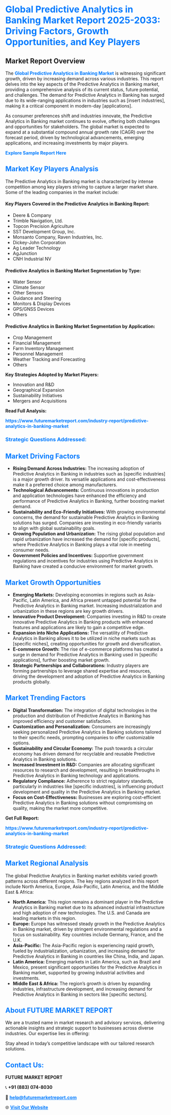 <h1 style="color: #007BFF;">Global Predictive Analytics in Banking Market Report 2025-2033: Driving Factors, Growth Opportunities, and Key Players</h1>

<section id="overview">
<h2>Market Report Overview</h2>
<p>The <a href="https://www.futuremarketreport.com/industry-report/predictive-analytics-in-banking-market" style="color: #007BFF; text-decoration: none;"><strong>Global Predictive Analytics in Banking Market</strong></a> is witnessing significant growth, driven by increasing demand across various industries. This report delves into the key aspects of the Predictive Analytics in Banking market, providing a comprehensive analysis of its current status, future potential, and challenges. The demand for Predictive Analytics in Banking has surged due to its wide-ranging applications in industries such as [insert industries], making it a critical component in modern-day [applications].</p>
<p>As consumer preferences shift and industries innovate, the Predictive Analytics in Banking market continues to evolve, offering both challenges and opportunities for stakeholders. The global market is expected to expand at a substantial compound annual growth rate (CAGR) over the forecast period, driven by technological advancements, emerging applications, and increasing investments by major players.</p>
</section>

<section id="overview">
<p><a href="https://www.futuremarketreport.com/request-sample/reportId=35440" style="color: #007BFF; text-decoration: none;"><strong>Explore Sample Report Here</strong></a></p>
</section>

<section id="key-players">
<h2 style="color: #007BFF;">Market Key Players Analysis</h2>
<p>The Predictive Analytics in Banking market is characterized by intense competition among key players striving to capture a larger market share. Some of the leading companies in the market include:</p>
<h4>Key Players Covered in the Predictive Analytics in Banking Report:</h4>
<ul><li>Deere &amp; Company</li><li>Trimble Navigation, Ltd.</li><li>Topcon Precision Agriculture</li><li>SST Development Group, Inc.</li><li>Monsanto Company, Raven Industries, Inc.</li><li>Dickey-John Corporation</li><li>Ag Leader Technology</li><li>AgJunction</li><li>CNH Industrial NV</li></ul>
<h4>Predictive Analytics in Banking Market Segmentation by Type:</h4>
<ul><li>Water Sensor</li><li>Climate Sensor</li><li>Other Sensors</li><li>Guidance and Steering</li><li>Monitors &amp; Display Devices</li><li>GPS/GNSS Devices</li><li>Others</li></ul>

<h4>Predictive Analytics in Banking Market Segmentation by Application:</h4>
<ul><li>Crop Management</li><li>Financial Management</li><li>Farm Inventory Management</li><li>Personnel Management</li><li>Weather Tracking and Forecasting</li><li>Others</li></ul>
<p><strong>Key Strategies Adopted by Market Players:</strong></p>
<ul>
<li>Innovation and R&D</li>
<li>Geographical Expansion</li>
<li>Sustainability Initiatives</li>
<li>Mergers and Acquisitions</li>
</ul>
</section>

<section>
<p><strong>Read Full Analysis: </strong></p><a href="https://www.futuremarketreport.com/industry-report/predictive-analytics-in-banking-market" style="color: #007BFF; text-decoration: none;"><strong>https://www.futuremarketreport.com/industry-report/predictive-analytics-in-banking-market</strong></a>
<h3 style="color: #007BFF;">Strategic Questions Addressed:</h3>
</section>

<section id="driving-factors">
<h2 style="color: #007BFF;">Market Driving Factors</h2>
<ul>
<li><strong>Rising Demand Across Industries:</strong> The increasing adoption of Predictive Analytics in Banking in industries such as [specific industries] is a major growth driver. Its versatile applications and cost-effectiveness make it a preferred choice among manufacturers.</li>
<li><strong>Technological Advancements:</strong> Continuous innovations in production and application technologies have enhanced the efficiency and performance of Predictive Analytics in Banking, further boosting market demand.</li>
<li><strong>Sustainability and Eco-Friendly Initiatives:</strong> With growing environmental concerns, the demand for sustainable Predictive Analytics in Banking solutions has surged. Companies are investing in eco-friendly variants to align with global sustainability goals.</li>
<li><strong>Growing Population and Urbanization:</strong> The rising global population and rapid urbanization have increased the demand for [specific products], where Predictive Analytics in Banking plays a vital role in meeting consumer needs.</li>
<li><strong>Government Policies and Incentives:</strong> Supportive government regulations and incentives for industries using Predictive Analytics in Banking have created a conducive environment for market growth.</li>
</ul>
</section>

<section id="growth-opportunities">
<h2 style="color: #007BFF;">Market Growth Opportunities</h2>
<ul>
<li><strong>Emerging Markets:</strong> Developing economies in regions such as Asia-Pacific, Latin America, and Africa present untapped potential for the Predictive Analytics in Banking market. Increasing industrialization and urbanization in these regions are key growth drivers.</li>
<li><strong>Innovative Product Development:</strong> Companies investing in R&D to create innovative Predictive Analytics in Banking products with enhanced features and applications are likely to gain a competitive edge.</li>
<li><strong>Expansion into Niche Applications:</strong> The versatility of Predictive Analytics in Banking allows it to be utilized in niche markets such as [specific niches], creating opportunities for growth and diversification.</li>
<li><strong>E-commerce Growth:</strong> The rise of e-commerce platforms has created a surge in demand for Predictive Analytics in Banking used in [specific applications], further boosting market growth.</li>
<li><strong>Strategic Partnerships and Collaborations:</strong> Industry players are forming partnerships to leverage shared expertise and resources, driving the development and adoption of Predictive Analytics in Banking products globally.</li>
</ul>
</section>

<section id="trending-factors">
<h2 style="color: #007BFF;">Market Trending Factors</h2>
<ul>
<li><strong>Digital Transformation:</strong> The integration of digital technologies in the production and distribution of Predictive Analytics in Banking has improved efficiency and customer satisfaction.</li>
<li><strong>Customization and Personalization:</strong> Consumers are increasingly seeking personalized Predictive Analytics in Banking solutions tailored to their specific needs, prompting companies to offer customizable options.</li>
<li><strong>Sustainability and Circular Economy:</strong> The push towards a circular economy has driven demand for recyclable and reusable Predictive Analytics in Banking solutions.</li>
<li><strong>Increased Investment in R&D:</strong> Companies are allocating significant resources to research and development, resulting in breakthroughs in Predictive Analytics in Banking technology and applications.</li>
<li><strong>Regulatory Compliance:</strong> Adherence to strict regulatory standards, particularly in industries like [specific industries], is influencing product development and quality in the Predictive Analytics in Banking market.</li>
<li><strong>Focus on Cost-Effectiveness:</strong> Businesses are exploring cost-efficient Predictive Analytics in Banking solutions without compromising on quality, making the market more competitive.</li>
</ul>
</section>

<section>
<p><strong>Get Full Report: </strong></p><a href="https://www.futuremarketreport.com/industry-report/predictive-analytics-in-banking-market" style="color: #007BFF; text-decoration: none;"><strong>https://www.futuremarketreport.com/industry-report/predictive-analytics-in-banking-market</strong></a>
<h3 style="color: #007BFF;">Strategic Questions Addressed:</h3>
</section>


<section id="regional-analysis">
<h2 style="color: #007BFF;">Market Regional Analysis</h2>
<p>The global Predictive Analytics in Banking market exhibits varied growth patterns across different regions. The key regions analyzed in this report include North America, Europe, Asia-Pacific, Latin America, and the Middle East & Africa:</p>
<ul>
<li><strong>North America:</strong> This region remains a dominant player in the Predictive Analytics in Banking market due to its advanced industrial infrastructure and high adoption of new technologies. The U.S. and Canada are leading markets in this region.</li>
<li><strong>Europe:</strong> Europe has witnessed steady growth in the Predictive Analytics in Banking market, driven by stringent environmental regulations and a focus on sustainability. Key countries include Germany, France, and the U.K.</li>
<li><strong>Asia-Pacific:</strong> The Asia-Pacific region is experiencing rapid growth, fueled by industrialization, urbanization, and increasing demand for Predictive Analytics in Banking in countries like China, India, and Japan.</li>
<li><strong>Latin America:</strong> Emerging markets in Latin America, such as Brazil and Mexico, present significant opportunities for the Predictive Analytics in Banking market, supported by growing industrial activities and investments.</li>
<li><strong>Middle East & Africa:</strong> The region’s growth is driven by expanding industries, infrastructure development, and increasing demand for Predictive Analytics in Banking in sectors like [specific sectors].</li>
</ul>
</section>

<footer>
<h2 style="color: #007BFF;">About FUTURE MARKET REPORT</h2>
<p>We are a trusted name in market research and advisory services, delivering actionable insights and strategic support to businesses across diverse industries. Our expertise lies in offering:</p>

<p>Stay ahead in today’s competitive landscape with our tailored research solutions.</p>

<h2 style="color: #007BFF;">Contact Us:</h2>
<p><strong>FUTURE MARKET REPORT</strong></p>
<p>📞 <strong>+91 (883) 074-8030</strong></p>
<p>📧 <strong><a href="mailto:help@futuremarketreport.com" style="color: #007BFF;">help@futuremarketreport.com</a></strong></p>
<p>🌐 <strong><a href="https://www.futuremarketreport.com/" style="color: #007BFF;">Visit Our Website</a></strong></p>
</footer>
